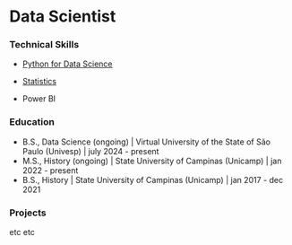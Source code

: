 # Data Scientist

### Technical Skills
- [Python for Data Science](https://cursos.alura.com.br/degree/certificate/809d8ddf-48d7-428b-b4ee-c73a0f7f70a5?lang=pt_BR)

- [Statistics](https://cursos.alura.com.br/degree/certificate/4994464b-89b9-4807-a8c2-a594cc8dd605?lang=pt_BR)

- Power BI

### Education
- B.S., Data Science (ongoing) | Virtual University of the State of São Paulo (Univesp) | july 2024 - present
- M.S., History (ongoing) | State University of Campinas (Unicamp) | jan 2022 - present
- B.S., History | State University of Campinas (Unicamp) | jan 2017 - dec 2021


### Projects
etc etc
